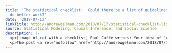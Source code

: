 ```yaml
---
title: 'The statistical checklist:  Could there be a list of guidelines to help analysts
  do better work?'
date: '2018-07-17'
linkTitle: http://andrewgelman.com/2018/07/17/statistical-checklist-list-guidelines-help-analysts-better-work/
source: Statistical Modeling, Causal Inference, and Social Science
description: |-
  <p>[image of cat with a checklist] Paul Cuffe writes: Your idea of “researcher degrees of freedom” [actually not my idea; the phrase comes from Simmons, Nelson, and Simonsohn] really resonates with me: I’m continually surprised by how many researchers freestyle their way through a statistical analysis, using whatever tests, and presenting whatever results, strikes their [&#8230;]</p>
  <p>The post <a rel="nofollow" href="http://andrewgelman.com/2018/07/17/statistical-checklist-list-guidelines-help
---
```


